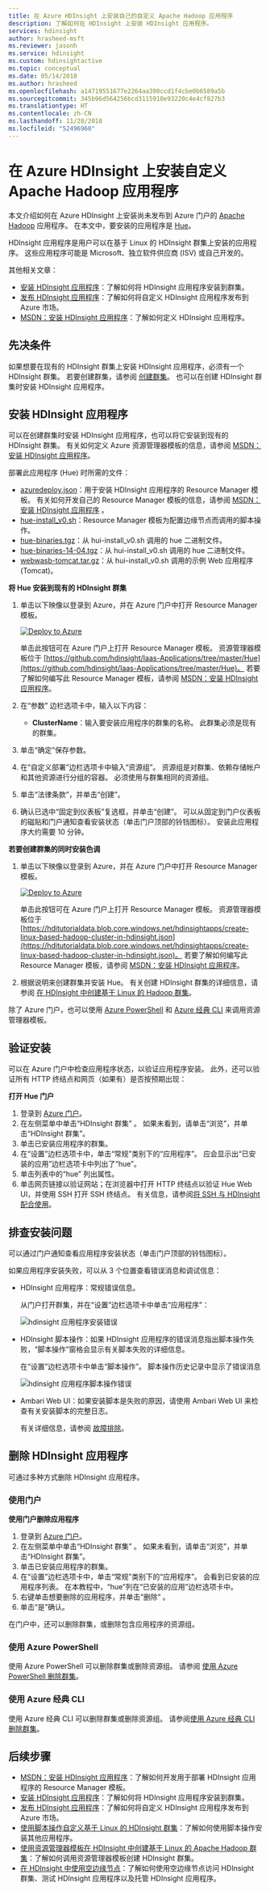 ```yaml
---
title: 在 Azure HDInsight 上安装自己的自定义 Apache Hadoop 应用程序
description: 了解如何在 HDInsight 上安装 HDInsight 应用程序。
services: hdinsight
author: hrasheed-msft
ms.reviewer: jasonh
ms.service: hdinsight
ms.custom: hdinsightactive
ms.topic: conceptual
ms.date: 05/14/2018
ms.author: hrasheed
ms.openlocfilehash: a14719551677e2264aa390ccd1f4cbe0b6589a5b
ms.sourcegitcommit: 345b96d564256bcd3115910e93220c4e4cf827b3
ms.translationtype: HT
ms.contentlocale: zh-CN
ms.lasthandoff: 11/28/2018
ms.locfileid: "52496960"
---
```

# <a name="install-custom-apache-hadoop-applications-on-azure-hdinsight"></a>在 Azure HDInsight 上安装自定义 Apache Hadoop 应用程序

本文介绍如何在 Azure HDInsight 上安装尚未发布到 Azure 门户的 [Apache Hadoop](https://hadoop.apache.org/) 应用程序。 在本文中，要安装的应用程序是 [Hue](http://gethue.com/)。

HDInsight 应用程序是用户可以在基于 Linux 的 HDInsight 群集上安装的应用程序。  这些应用程序可能是 Microsoft、独立软件供应商 (ISV) 或自己开发的。  

其他相关文章：

* [安装 HDInsight 应用程序](hdinsight-apps-install-applications.md)：了解如何将 HDInsight 应用程序安装到群集。
* [发布 HDInsight 应用程序](hdinsight-apps-publish-applications.md)：了解如何将自定义 HDInsight 应用程序发布到 Azure 市场。
* [MSDN：安装 HDInsight 应用程序](https://msdn.microsoft.com/library/mt706515.aspx)：了解如何定义 HDInsight 应用程序。

## <a name="prerequisites"></a>先决条件
如果想要在现有的 HDInsight 群集上安装 HDInsight 应用程序，必须有一个 HDInsight 群集。 若要创建群集，请参阅 [创建群集](hadoop/apache-hadoop-linux-tutorial-get-started.md#create-cluster)。 也可以在创建 HDInsight 群集时安装 HDInsight 应用程序。

## <a name="install-hdinsight-applications"></a>安装 HDInsight 应用程序
可以在创建群集时安装 HDInsight 应用程序，也可以将它安装到现有的 HDInsight 群集。 有关如何定义 Azure 资源管理器模板的信息，请参阅 [MSDN：安装 HDInsight 应用程序](https://msdn.microsoft.com/library/mt706515.aspx)。

部署此应用程序 (Hue) 时所需的文件：

* [azuredeploy.json](https://github.com/hdinsight/Iaas-Applications/blob/master/Hue/azuredeploy.json)：用于安装 HDInsight 应用程序的 Resource Manager 模板。 有关如何开发自己的 Resource Manager 模板的信息，请参阅 [MSDN：安装 HDInsight 应用程序](https://msdn.microsoft.com/library/mt706515.aspx) 。
* [hue-install_v0.sh](https://github.com/hdinsight/Iaas-Applications/blob/master/Hue/scripts/Hue-install_v0.sh)：Resource Manager 模板为配置边缘节点而调用的脚本操作。
* [hue-binaries.tgz](https://hdiconfigactions.blob.core.windows.net/linuxhueconfigactionv01/hue-binaries-14-04.tgz)：从 hui-install_v0.sh 调用的 hue 二进制文件。
* [hue-binaries-14-04.tgz](https://hdiconfigactions.blob.core.windows.net/linuxhueconfigactionv01/hue-binaries-14-04.tgz)：从 hui-install_v0.sh 调用的 hue 二进制文件。
* [webwasb-tomcat.tar.gz](https://hdiconfigactions.blob.core.windows.net/linuxhueconfigactionv01/webwasb-tomcat.tar.gz)：从 hui-install_v0.sh 调用的示例 Web 应用程序 (Tomcat)。

**将 Hue 安装到现有的 HDInsight 群集**

1. 单击以下映像以登录到 Azure，并在 Azure 门户中打开 Resource Manager 模板。

    <a href="https://portal.azure.com/#create/Microsoft.Template/uri/https%3A%2F%2Fraw.githubusercontent.com%2Fhdinsight%2FIaas-Applications%2Fmaster%2FHue%2Fazuredeploy.json" target="_blank"><img src="./media/hdinsight-apps-install-custom-applications/deploy-to-azure.png" alt="Deploy to Azure"></a>

    单击此按钮可在 Azure 门户上打开 Resource Manager 模板。  资源管理器模板位于 [https://github.com/hdinsight/Iaas-Applications/tree/master/Hue](https://github.com/hdinsight/Iaas-Applications/tree/master/Hue)。  若要了解如何编写此 Resource Manager 模板，请参阅 [MSDN：安装 HDInsight 应用程序](https://msdn.microsoft.com/library/mt706515.aspx)。
2. 在“参数”  边栏选项卡中，输入以下内容：

   * **ClusterName**：输入要安装应用程序的群集的名称。 此群集必须是现有的群集。
3. 单击“确定”保存参数。
4. 在“自定义部署”边栏选项卡中输入“资源组”。  资源组是对群集、依赖存储帐户和其他资源进行分组的容器。 必须使用与群集相同的资源组。
5. 单击“法律条款”，并单击“创建”。
6. 确认已选中“固定到仪表板”复选框，并单击“创建”。 可以从固定到门户仪表板的磁贴和门户通知查看安装状态（单击门户顶部的铃铛图标）。  安装此应用程序大约需要 10 分钟。

**若要创建群集的同时安装色调**

1. 单击以下映像以登录到 Azure，并在 Azure 门户中打开 Resource Manager 模板。

    <a href="https://portal.azure.com/#create/Microsoft.Template/uri/https%3A%2F%2Fhditutorialdata.blob.core.windows.net%2Fhdinsightapps%2Fcreate-linux-based-hadoop-cluster-in-hdinsight.json" target="_blank"><img src="./media/hdinsight-apps-install-custom-applications/deploy-to-azure.png" alt="Deploy to Azure"></a>

    单击此按钮可在 Azure 门户上打开 Resource Manager 模板。  资源管理器模板位于 [https://hditutorialdata.blob.core.windows.net/hdinsightapps/create-linux-based-hadoop-cluster-in-hdinsight.json](https://hditutorialdata.blob.core.windows.net/hdinsightapps/create-linux-based-hadoop-cluster-in-hdinsight.json)。  若要了解如何编写此 Resource Manager 模板，请参阅 [MSDN：安装 HDInsight 应用程序](https://msdn.microsoft.com/library/mt706515.aspx)。
2. 根据说明来创建群集并安装 Hue。 有关创建 HDInsight 群集的详细信息，请参阅 [在 HDInsight 中创建基于 Linux 的 Hadoop 群集](hdinsight-hadoop-provision-linux-clusters.md)。

除了 Azure 门户，也可以使用 [Azure PowerShell](hdinsight-hadoop-create-linux-clusters-arm-templates.md#deploy-using-powershell) 和 [Azure 经典 CLI](hdinsight-hadoop-create-linux-clusters-arm-templates.md#deploy-using-azure-cli) 来调用资源管理器模板。

## <a name="validate-the-installation"></a>验证安装
可以在 Azure 门户中检查应用程序状态，以验证应用程序安装。 此外，还可以验证所有 HTTP 终结点和网页（如果有）是否按预期出现：

**打开 Hue 门户**

1. 登录到 [Azure 门户](https://portal.azure.com)。
2. 在左侧菜单中单击“HDInsight 群集”  。  如果未看到，请单击“浏览”，并单击“HDInsight 群集”。
3. 单击已安装应用程序的群集。
4. 在“设置”边栏选项卡中，单击“常规”类别下的“应用程序”。 应会显示出“已安装的应用”边栏选项卡中列出了“hue”。
5. 单击列表中的“hue”  列出属性。  
6. 单击网页链接以验证网站；在浏览器中打开 HTTP 终结点以验证 Hue Web UI，并使用 SSH 打开 SSH 终结点。 有关信息，请参阅[将 SSH 与 HDInsight 配合使用](hdinsight-hadoop-linux-use-ssh-unix.md)。

## <a name="troubleshoot-the-installation"></a>排查安装问题
可以通过门户通知查看应用程序安装状态（单击门户顶部的铃铛图标）。

如果应用程序安装失败，可以从 3 个位置查看错误消息和调试信息：

* HDInsight 应用程序：常规错误信息。

    从门户打开群集，并在“设置”边栏选项卡中单击“应用程序”：

    ![hdinsight 应用程序安装错误](./media/hdinsight-apps-install-applications/hdinsight-apps-error.png)
* HDInsight 脚本操作：如果 HDInsight 应用程序的错误消息指出脚本操作失败，“脚本操作”窗格会显示有关脚本失败的详细信息。

    在“设置”边栏选项卡中单击“脚本操作”。 脚本操作历史记录中显示了错误消息

    ![hdinsight 应用程序脚本操作错误](./media/hdinsight-apps-install-applications/hdinsight-apps-script-action-error.png)
* Ambari Web UI：如果安装脚本是失败的原因，请使用 Ambari Web UI 来检查有关安装脚本的完整日志。

    有关详细信息，请参阅 [故障排除](hdinsight-hadoop-customize-cluster-linux.md#troubleshooting)。

## <a name="remove-hdinsight-applications"></a>删除 HDInsight 应用程序
可通过多种方式删除 HDInsight 应用程序。

### <a name="use-portal"></a>使用门户
**使用门户删除应用程序**

1. 登录到 [Azure 门户](https://portal.azure.com)。
2. 在左侧菜单中单击“HDInsight 群集”  。  如果未看到，请单击“浏览”，并单击“HDInsight 群集”。
3. 单击已安装应用程序的群集。
4. 在“设置”边栏选项卡中，单击“常规”类别下的“应用程序”。 会看到已安装的应用程序列表。 在本教程中，“hue”列在“已安装的应用”边栏选项卡中。
5. 右键单击想要删除的应用程序，并单击“删除” 。
6. 单击“是”确认。

在门户中，还可以删除群集，或删除包含应用程序的资源组。

### <a name="use-azure-powershell"></a>使用 Azure PowerShell
使用 Azure PowerShell 可以删除群集或删除资源组。 请参阅 [使用 Azure PowerShell 删除群集](hdinsight-administer-use-powershell.md#delete-clusters)。

### <a name="use-azure-classic-cli"></a>使用 Azure 经典 CLI
使用 Azure 经典 CLI 可以删除群集或删除资源组。 请参阅[使用 Azure 经典 CLI 删除群集](hdinsight-administer-use-command-line.md#delete-clusters)。

## <a name="next-steps"></a>后续步骤
* [MSDN：安装 HDInsight 应用程序](https://msdn.microsoft.com/library/mt706515.aspx)：了解如何开发用于部署 HDInsight 应用程序的 Resource Manager 模板。
* [安装 HDInsight 应用程序](hdinsight-apps-install-applications.md)：了解如何将 HDInsight 应用程序安装到群集。
* [发布 HDInsight 应用程序](hdinsight-apps-publish-applications.md)：了解如何将自定义 HDInsight 应用程序发布到 Azure 市场。
* [使用脚本操作自定义基于 Linux 的 HDInsight 群集](hdinsight-hadoop-customize-cluster-linux.md)：了解如何使用脚本操作安装其他应用程序。
* [使用资源管理器模板在 HDInsight 中创建基于 Linux 的 Apache Hadoop 群集](hdinsight-hadoop-create-linux-clusters-arm-templates.md)：了解如何调用资源管理器模板创建 HDInsight 群集。
* [在 HDInsight 中使用空边缘节点](hdinsight-apps-use-edge-node.md)：了解如何使用空边缘节点访问 HDInsight 群集、测试 HDInsight 应用程序以及托管 HDInsight 应用程序。
